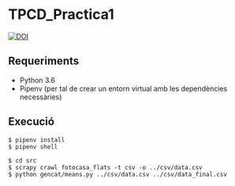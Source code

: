 # TPCD_Practica1

[![DOI](https://zenodo.org/badge/DOI/10.5281/zenodo.4261145.svg)](https://doi.org/10.5281/zenodo.4261145)

## Requeriments
- Python 3.6
- Pipenv (per tal de crear un entorn virtual amb les dependències necessàries)
## Execució
```
$ pipenv install
$ pipenv shell

$ cd src
$ scrapy crawl fotocasa_flats -t csv -o ../csv/data.csv
$ python gencat/means.py ../csv/data.csv ../csv/data_final.csv
```

